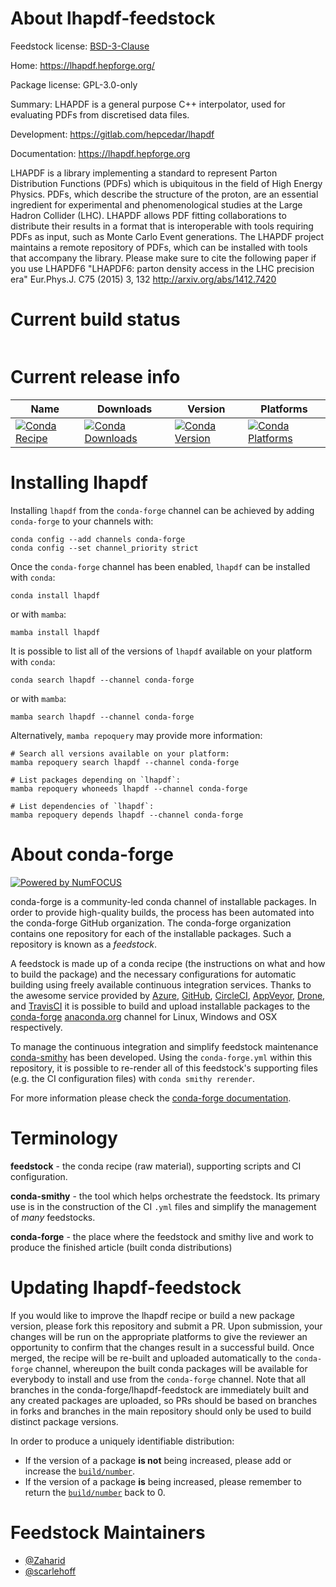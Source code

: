 About lhapdf-feedstock
======================

Feedstock license: [BSD-3-Clause](https://github.com/conda-forge/lhapdf-feedstock/blob/main/LICENSE.txt)

Home: https://lhapdf.hepforge.org/

Package license: GPL-3.0-only

Summary: LHAPDF is a general purpose C++ interpolator, used for evaluating PDFs from discretised data files. 

Development: https://gitlab.com/hepcedar/lhapdf

Documentation: https://lhapdf.hepforge.org

LHAPDF is a library implementing a standard to represent Parton
Distribution Functions (PDFs) which is ubiquitous in the field of High Energy
Physics. PDFs, which describe the structure of the proton, are an essential
ingredient for experimental and phenomenological studies at the Large Hadron
Collider (LHC). LHAPDF allows PDF fitting collaborations to distribute their
results in a format that is interoperable with tools requiring PDFs as input,
such as Monte Carlo Event generations. The LHAPDF project maintains a remote
repository of PDFs, which can be installed with tools that accompany the
library.
Please make sure to cite the following paper if you use LHAPDF6
"LHAPDF6: parton density access in the LHC precision era" Eur.Phys.J. C75
(2015) 3, 132
http://arxiv.org/abs/1412.7420


Current build status
====================


<table>
</table>

Current release info
====================

| Name | Downloads | Version | Platforms |
| --- | --- | --- | --- |
| [![Conda Recipe](https://img.shields.io/badge/recipe-lhapdf-green.svg)](https://anaconda.org/conda-forge/lhapdf) | [![Conda Downloads](https://img.shields.io/conda/dn/conda-forge/lhapdf.svg)](https://anaconda.org/conda-forge/lhapdf) | [![Conda Version](https://img.shields.io/conda/vn/conda-forge/lhapdf.svg)](https://anaconda.org/conda-forge/lhapdf) | [![Conda Platforms](https://img.shields.io/conda/pn/conda-forge/lhapdf.svg)](https://anaconda.org/conda-forge/lhapdf) |

Installing lhapdf
=================

Installing `lhapdf` from the `conda-forge` channel can be achieved by adding `conda-forge` to your channels with:

```
conda config --add channels conda-forge
conda config --set channel_priority strict
```

Once the `conda-forge` channel has been enabled, `lhapdf` can be installed with `conda`:

```
conda install lhapdf
```

or with `mamba`:

```
mamba install lhapdf
```

It is possible to list all of the versions of `lhapdf` available on your platform with `conda`:

```
conda search lhapdf --channel conda-forge
```

or with `mamba`:

```
mamba search lhapdf --channel conda-forge
```

Alternatively, `mamba repoquery` may provide more information:

```
# Search all versions available on your platform:
mamba repoquery search lhapdf --channel conda-forge

# List packages depending on `lhapdf`:
mamba repoquery whoneeds lhapdf --channel conda-forge

# List dependencies of `lhapdf`:
mamba repoquery depends lhapdf --channel conda-forge
```


About conda-forge
=================

[![Powered by
NumFOCUS](https://img.shields.io/badge/powered%20by-NumFOCUS-orange.svg?style=flat&colorA=E1523D&colorB=007D8A)](https://numfocus.org)

conda-forge is a community-led conda channel of installable packages.
In order to provide high-quality builds, the process has been automated into the
conda-forge GitHub organization. The conda-forge organization contains one repository
for each of the installable packages. Such a repository is known as a *feedstock*.

A feedstock is made up of a conda recipe (the instructions on what and how to build
the package) and the necessary configurations for automatic building using freely
available continuous integration services. Thanks to the awesome service provided by
[Azure](https://azure.microsoft.com/en-us/services/devops/), [GitHub](https://github.com/),
[CircleCI](https://circleci.com/), [AppVeyor](https://www.appveyor.com/),
[Drone](https://cloud.drone.io/welcome), and [TravisCI](https://travis-ci.com/)
it is possible to build and upload installable packages to the
[conda-forge](https://anaconda.org/conda-forge) [anaconda.org](https://anaconda.org/)
channel for Linux, Windows and OSX respectively.

To manage the continuous integration and simplify feedstock maintenance
[conda-smithy](https://github.com/conda-forge/conda-smithy) has been developed.
Using the ``conda-forge.yml`` within this repository, it is possible to re-render all of
this feedstock's supporting files (e.g. the CI configuration files) with ``conda smithy rerender``.

For more information please check the [conda-forge documentation](https://conda-forge.org/docs/).

Terminology
===========

**feedstock** - the conda recipe (raw material), supporting scripts and CI configuration.

**conda-smithy** - the tool which helps orchestrate the feedstock.
                   Its primary use is in the construction of the CI ``.yml`` files
                   and simplify the management of *many* feedstocks.

**conda-forge** - the place where the feedstock and smithy live and work to
                  produce the finished article (built conda distributions)


Updating lhapdf-feedstock
=========================

If you would like to improve the lhapdf recipe or build a new
package version, please fork this repository and submit a PR. Upon submission,
your changes will be run on the appropriate platforms to give the reviewer an
opportunity to confirm that the changes result in a successful build. Once
merged, the recipe will be re-built and uploaded automatically to the
`conda-forge` channel, whereupon the built conda packages will be available for
everybody to install and use from the `conda-forge` channel.
Note that all branches in the conda-forge/lhapdf-feedstock are
immediately built and any created packages are uploaded, so PRs should be based
on branches in forks and branches in the main repository should only be used to
build distinct package versions.

In order to produce a uniquely identifiable distribution:
 * If the version of a package **is not** being increased, please add or increase
   the [``build/number``](https://docs.conda.io/projects/conda-build/en/latest/resources/define-metadata.html#build-number-and-string).
 * If the version of a package **is** being increased, please remember to return
   the [``build/number``](https://docs.conda.io/projects/conda-build/en/latest/resources/define-metadata.html#build-number-and-string)
   back to 0.

Feedstock Maintainers
=====================

* [@Zaharid](https://github.com/Zaharid/)
* [@scarlehoff](https://github.com/scarlehoff/)

